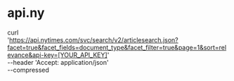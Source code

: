 # api.ny
curl \
  'https://api.nytimes.com/svc/search/v2/articlesearch.json?facet=true&facet_fields=document_type&facet_filter=true&page=1&sort=relevance&api-key=[YOUR_API_KEY]' \
  --header 'Accept: application/json' \
  --compressed
